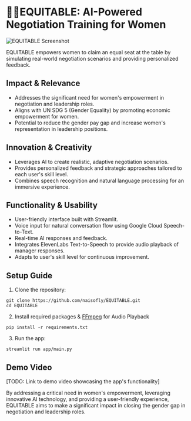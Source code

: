 # 👩‍💼EQUITABLE: AI-Powered Negotiation Training for Women

![EQUITABLE Screenshot](https://github.com/user-attachments/assets/f0fa11a2-6acc-487f-8258-26bfba9b4006)

EQUITABLE empowers women to claim an equal seat at the table by simulating real-world negotiation scenarios and providing personalized feedback.

## Impact & Relevance

- Addresses the significant need for women's empowerment in negotiation and leadership roles.
- Aligns with UN SDG 5 (Gender Equality) by promoting economic empowerment for women.
- Potential to reduce the gender pay gap and increase women's representation in leadership positions.

## Innovation & Creativity

- Leverages AI to create realistic, adaptive negotiation scenarios.
- Provides personalized feedback and strategic approaches tailored to each user's skill level.
- Combines speech recognition and natural language processing for an immersive experience.

## Functionality & Usability

- User-friendly interface built with Streamlit.
- Voice input for natural conversation flow using Google Cloud Speech-to-Text.
- Real-time AI responses and feedback.
- Integrates ElevenLabs Text-to-Speech to provide audio playback of manager responses.
- Adapts to user's skill level for continuous improvement.

## Setup Guide

1. Clone the repository:
```
git clone https://github.com/naisofly/EQUITABLE.git
cd EQUITABLE
```

2. Install required packages & [FFmpeg](https://ffmpeg.org/download.html) for Audio Playback 
```
pip install -r requirements.txt
```

3. Run the app:
```
streamlit run app/main.py
```

## Demo Video

[TODO: Link to demo video showcasing the app's functionality]

By addressing a critical need in women's empowerment, leveraging innovative AI technology, and providing a user-friendly experience, EQUITABLE aims to make a significant impact in closing the gender gap in negotiation and leadership roles.